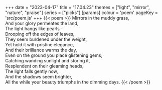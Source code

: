 +++
date = "2023-04-17"
title = "17.04.23"
themes = ["light", "mirror", "nature", "praise"]
series = ["picks"]
[params]
  colour = 'poem'
  pageKey = 'src/poem.js'
+++
{{< poem >}}
Mirrors in the muddy grass,  
And your glory permeates the land,  
The light hangs like pearls -  
Drooping off the edges of leaves,  
They seem burdened under the weight,  
Yet hold it with pristine elegance,  
And their brilliance warms the day,  
Even on the ground you place glistening gems,  
Catching wanding sunlight and storing it,  
Resplendent on their gleaming heads,  
The light falls gently now,  
And the shadows seem brighter,  
All the while your beauty triumphs in the dimming days.
{{< /poem >}}